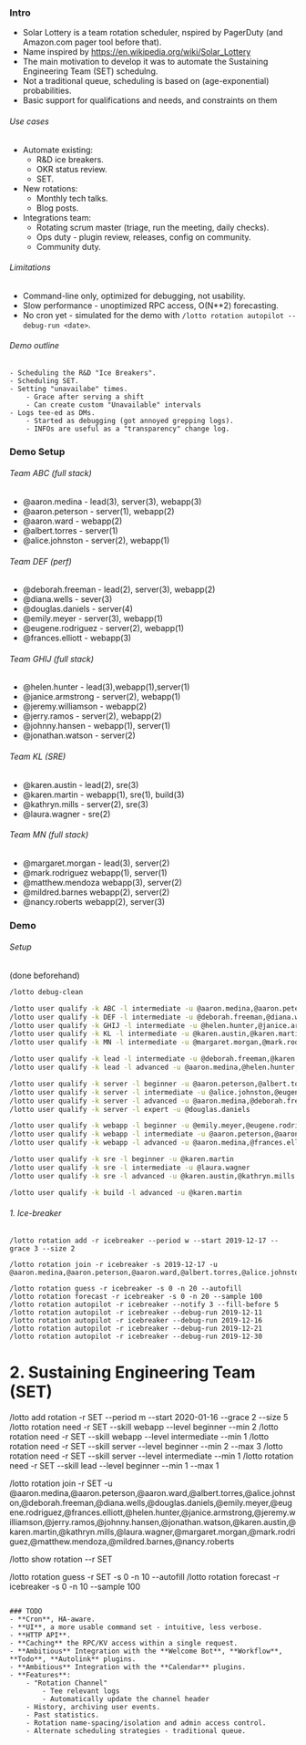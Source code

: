 ### Intro
- Solar Lottery is a team rotation scheduler, nspired by PagerDuty (and Amazon.com pager tool before that).
- Name inspired by https://en.wikipedia.org/wiki/Solar_Lottery
- The main motivation to develop it was to automate the Sustaining Engineering Team (SET) schedulng.
- Not a traditional queue, scheduling is based on (age-exponential) probabilities.
- Basic support for qualifications and needs, and constraints on them

###### Use cases
- Automate existing:
    - R&D ice breakers.
    - OKR status review.
    - SET.
- New rotations:
    - Monthly tech talks.
    - Blog posts.
- Integrations team:
    - Rotating scrum master (triage, run the meeting, daily checks).
    - Ops duty - plugin review, releases, config on community.
    - Community duty.

###### Limitations 
- Command-line only, optimized for debugging, not usability.
- Slow performance - unoptimized RPC access, O(N**2) forecasting.
- No cron yet - simulated for the demo with `/lotto rotation autopilot --debug-run <date>`.

###### Demo outline
    - Scheduling the R&D "Ice Breakers".
    - Scheduling SET.
    - Setting "unavailabe" times.
        - Grace after serving a shift
        - Can create custom "Unavailable" intervals
    - Logs tee-ed as DMs.
        - Started as debugging (got annoyed grepping logs).
        - INFOs are useful as a "transparency" change log.

### Demo Setup

###### Team ABC (full stack)
- @aaron.medina - lead(3), server(3), webapp(3)
- @aaron.peterson - server(1), webapp(2)
- @aaron.ward - webapp(2)
- @albert.torres - server(1)
- @alice.johnston - server(2), webapp(1)

###### Team DEF (perf)
- @deborah.freeman - lead(2), server(3), webapp(2)
- @diana.wells - sever(3)
- @douglas.daniels - server(4)
- @emily.meyer - server(3), webapp(1)
- @eugene.rodriguez - server(2), webapp(1)
- @frances.elliott - webapp(3)

###### Team GHIJ (full stack)
- @helen.hunter - lead(3),webapp(1),server(1)
- @janice.armstrong - server(2), webapp(1)
- @jeremy.williamson - webapp(2)
- @jerry.ramos - server(2), webapp(2)
- @johnny.hansen - webapp(1), server(1)
- @jonathan.watson - server(2)

###### Team KL (SRE)
- @karen.austin - lead(2), sre(3)
- @karen.martin - webapp(1), sre(1), build(3)
- @kathryn.mills - server(2), sre(3)
- @laura.wagner - sre(2)

###### Team MN (full stack)
- @margaret.morgan - lead(3), server(2)
- @mark.rodriguez webapp(1), server(1)
- @matthew.mendoza webapp(3), server(2)
- @mildred.barnes webapp(2), server(2)
- @nancy.roberts webapp(2), server(3)

### Demo

###### Setup
(done beforehand)

```sh
/lotto debug-clean

/lotto user qualify -k ABC -l intermediate -u @aaron.medina,@aaron.peterson,@aaron.ward,@albert.torres,@alice.johnston
/lotto user qualify -k DEF -l intermediate -u @deborah.freeman,@diana.wells,@douglas.daniels,@emily.meyer,@eugene.rodriguez,@frances.elliott
/lotto user qualify -k GHIJ -l intermediate -u @helen.hunter,@janice.armstrong,@jeremy.williamson,@jerry.ramos,@johnny.hansen,@jonathan.watson
/lotto user qualify -k KL -l intermediate -u @karen.austin,@karen.martin,@kathryn.mills,@laura.wagner
/lotto user qualify -k MN -l intermediate -u @margaret.morgan,@mark.rodriguez,@matthew.mendoza,@mildred.barnes,@nancy.roberts

/lotto user qualify -k lead -l intermediate -u @deborah.freeman,@karen.austin
/lotto user qualify -k lead -l advanced -u @aaron.medina,@helen.hunter,@margaret.morgan

/lotto user qualify -k server -l beginner -u @aaron.peterson,@albert.torres,@helen.hunter,@johnny.hansen,@mark.rodriguez
/lotto user qualify -k server -l intermediate -u @alice.johnston,@eugene.rodriguez,@janice.armstrong,@jerry.ramos,@jonathan.watson,@kathryn.mills,@margaret.morgan,@matthew.mendoza,@mildred.barnes
/lotto user qualify -k server -l advanced -u @aaron.medina,@deborah.freeman,@diana.wells,@emily.meyer,@nancy.roberts
/lotto user qualify -k server -l expert -u @douglas.daniels

/lotto user qualify -k webapp -l beginner -u @emily.meyer,@eugene.rodriguez,@helen.hunter,@janice.armstrong,@johnny.hansen,@karen.martin,@mark.rodriguez,@mildred.barnes
/lotto user qualify -k webapp -l intermediate -u @aaron.peterson,@aaron.ward,@deborah.freeman,@jeremy.williamson,@jerry.ramos,@nancy.roberts
/lotto user qualify -k webapp -l advanced -u @aaron.medina,@frances.elliott,@matthew.mendoza

/lotto user qualify -k sre -l beginner -u @karen.martin
/lotto user qualify -k sre -l intermediate -u @laura.wagner
/lotto user qualify -k sre -l advanced -u @karen.austin,@kathryn.mills

/lotto user qualify -k build -l advanced -u @karen.martin
```

###### 1. Ice-breaker
```
/lotto rotation add -r icebreaker --period w --start 2019-12-17 --grace 3 --size 2

/lotto rotation join -r icebreaker -s 2019-12-17 -u @aaron.medina,@aaron.peterson,@aaron.ward,@albert.torres,@alice.johnston,@deborah.freeman,@diana.wells,@douglas.daniels,@emily.meyer,@eugene.rodriguez,@frances.elliott,@helen.hunter,@janice.armstrong,@jeremy.williamson,@jerry.ramos,@johnny.hansen,@jonathan.watson,@karen.austin,@karen.martin,@kathryn.mills,@laura.wagner,@margaret.morgan,@mark.rodriguez,@matthew.mendoza,@mildred.barnes,@nancy.roberts

/lotto rotation guess -r icebreaker -s 0 -n 20 --autofill
/lotto rotation forecast -r icebreaker -s 0 -n 20 --sample 100
/lotto rotation autopilot -r icebreaker --notify 3 --fill-before 5
/lotto rotation autopilot -r icebreaker --debug-run 2019-12-11
/lotto rotation autopilot -r icebreaker --debug-run 2019-12-16
/lotto rotation autopilot -r icebreaker --debug-run 2019-12-21
/lotto rotation autopilot -r icebreaker --debug-run 2019-12-30
```

# 2. Sustaining Engineering Team (SET)

/lotto add rotation  -r SET --period m --start 2020-01-16 --grace 2 --size 5
/lotto rotation need -r SET --skill webapp --level beginner --min 2 
/lotto rotation need -r SET --skill webapp --level intermediate --min 1 
/lotto rotation need -r SET --skill server --level beginner --min 2 --max 3
/lotto rotation need -r SET --skill server --level intermediate --min 1
/lotto rotation need -r SET --skill lead --level beginner --min 1 --max 1

/lotto rotation join -r SET -u @aaron.medina,@aaron.peterson,@aaron.ward,@albert.torres,@alice.johnston,@deborah.freeman,@diana.wells,@douglas.daniels,@emily.meyer,@eugene.rodriguez,@frances.elliott,@helen.hunter,@janice.armstrong,@jeremy.williamson,@jerry.ramos,@johnny.hansen,@jonathan.watson,@karen.austin,@karen.martin,@kathryn.mills,@laura.wagner,@margaret.morgan,@mark.rodriguez,@matthew.mendoza,@mildred.barnes,@nancy.roberts

/lotto show rotation --r SET

/lotto rotation guess -r SET -s 0 -n 10 --autofill
/lotto rotation forecast -r icebreaker -s 0 -n 10 --sample 100
```

### TODO
- **Cron**, HA-aware.
- **UI**, a more usable command set - intuitive, less verbose.
- **HTTP API**.
- **Caching** the RPC/KV access within a single request.
- **Ambitious** Integration with the **Welcome Bot**, **Workflow**, **Todo**, **Autolink** plugins.
- **Ambitious** Integration with the **Calendar** plugins.
- **Features**:
    - "Rotation Channel"
        - Tee relevant logs
        - Automatically update the channel header
    - History, archiving user events.
    - Past statistics.
    - Rotation name-spacing/isolation and admin access control.
    - Alternate scheduling strategies - traditional queue.